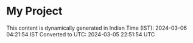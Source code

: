 # My Project

This content is dynamically generated in Indian Time (IST): 2024-03-06 04:21:54 IST
Converted to UTC: 2024-03-05 22:51:54 UTC
